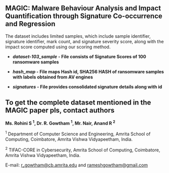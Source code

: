 ## MAGIC: Malware Behaviour Analysis and Impact Quantification through Signature Co-occurrence and Regression

The dataset includes limited samples, which include sample identifier, signature identifier, mark count, and signature severity score, along with the impact score computed using our scoring method.

- **_dataset-103_sample_ - File consists of Signature Scores of 100 ransomware samples**

- **_hash_map_ - File maps Hash id, SHA256 HASH of ransomware samples with labels obtained from AV engines** 

- **_signatures_ - File provides consolidated signature details along with id**

## To get the complete dataset mentioned in the MAGIC paper pls, contact authors
**Ms. Rohini S <sup>1</sup>, Dr. R. Gowtham <sup>1</sup>, Mr. Nair, Anand R <sup>2</sup>**

<sup>1</sup> Department of Computer Science and Engineering, Amrita School of Computing, Coimbatore, Amrita Vishwa Vidyapeetham, India.

<sup>2</sup> TIFAC-CORE in Cybersecurity, Amrita School of Computing, Coimbatore, Amrita Vishwa Vidyapeetham, India.	 

E-mail: r_gowtham@cb.amrita.edu and rameshgowtham@gmail.com
